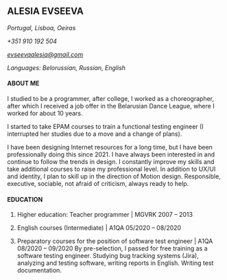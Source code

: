 ## ALESIA EVSEEVA	
*Portugal, Lisboa, Oeiras*

*+351 910 192 504*

*evseevaalesia@gmail.com*

*Languages: Belorussian, Russian, English*

#### ABOUT ME
I studied to be a programmer, after college, I worked as a choreographer, after which I received a job offer in the Belarusian Dance League, where I worked for about 10 years.

I started to take EPAM courses to train a functional testing engineer (I interrupted her studies due to a move and a change of plans).

I have been designing Internet resources for a long time, but I have been professionally doing this since 2021. I have always been interested in and continue to follow the trends in design. I constantly improve my skills and take additional courses to raise my professional level. In addition to UX/UI and identity, I plan to skill up in the direction of Motion design.
Responsible, executive, sociable, not afraid of criticism, always ready to help.



#### EDUCATION
1. Higher education: Teacher programmer | MGVRK 2007 – 2013

2. English courses (Intermediate) | A1QA 05/2020 – 08/2020

3. Preparatory courses for the position of software test engineer | A1QA 08/2020 – 09/2020
By pre-selection, I passed for free training as a software testing engineer.
Studying bug tracking systems (Jira), analyzing and testing software, writing reports in English.
Writing test documentation.

